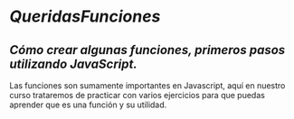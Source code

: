 # **_QueridasFunciones_**

## **_Cómo crear algunas funciones, primeros pasos utilizando JavaScript._**

Las funciones son sumamente importantes en Javascript, aquí en nuestro curso trataremos de practicar con varios ejercicios para que puedas aprender que es una función y su utilidad.
